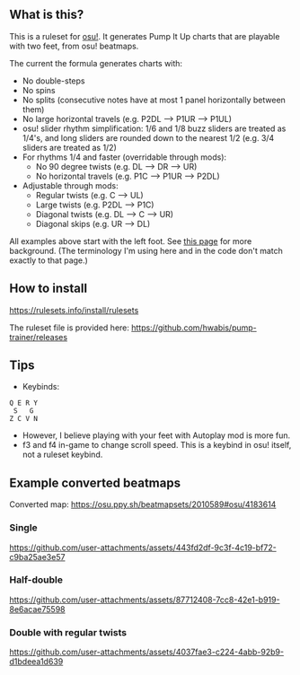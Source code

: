 ## What is this?

This is a ruleset for [osu!](https://github.com/ppy/osu). It generates Pump It Up charts that are playable with two feet, from osu! beatmaps.

The current the formula generates charts with:
- No double-steps
- No spins
- No splits (consecutive notes have at most 1 panel horizontally between them)
- No large horizontal travels (e.g. P2DL --> P1UR --> P1UL)
- osu! slider rhythm simplification: 1/6 and 1/8 buzz sliders are treated as 1/4's, and long sliders are rounded down to the nearest 1/2 (e.g. 3/4 sliders are treated as 1/2)
- For rhythms 1/4 and faster (overridable through mods):
  - No 90 degree twists (e.g. DL --> DR --> UR)
  - No horizontal travels (e.g. P1C --> P1UR --> P2DL)
- Adjustable through mods:
  - Regular twists (e.g. C --> UL)
  - Large twists (e.g. P2DL --> P1C)
  - Diagonal twists (e.g. DL --> C --> UR)
  - Diagonal skips (e.g. UR --> DL)

All examples above start with the left foot. See [this page](https://www.piucenter.com/skill) for more background.
(The terminology I'm using here and in the code don't match exactly to that page.)

## How to install

https://rulesets.info/install/rulesets

The ruleset file is provided here: https://github.com/hwabis/pump-trainer/releases

## Tips

- Keybinds:
```
Q E R Y
 S   G
Z C V N
```
- However, I believe playing with your feet with Autoplay mod is more fun.
- f3 and f4 in-game to change scroll speed. This is a keybind in osu! itself, not a ruleset keybind.

## Example converted beatmaps

Converted map: https://osu.ppy.sh/beatmapsets/2010589#osu/4183614

### Single

https://github.com/user-attachments/assets/443fd2df-9c3f-4c19-bf72-c9ba25ae3e57

### Half-double

https://github.com/user-attachments/assets/87712408-7cc8-42e1-b919-8e6acae75598

### Double with regular twists

https://github.com/user-attachments/assets/4037fae3-c224-4abb-92b9-d1bdeea1d639
